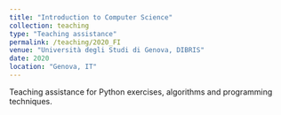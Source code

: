 ```yaml
---
title: "Introduction to Computer Science"
collection: teaching
type: "Teaching assistance"
permalink: /teaching/2020_FI
venue: "Università degli Studi di Genova, DIBRIS"
date: 2020
location: "Genova, IT"
---
```


Teaching assistance for Python exercises, algorithms and programming techniques.
